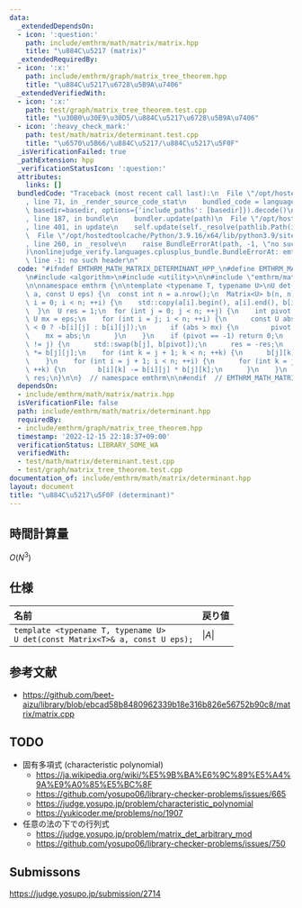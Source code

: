 ```yaml
---
data:
  _extendedDependsOn:
  - icon: ':question:'
    path: include/emthrm/math/matrix/matrix.hpp
    title: "\u884C\u5217 (matrix)"
  _extendedRequiredBy:
  - icon: ':x:'
    path: include/emthrm/graph/matrix_tree_theorem.hpp
    title: "\u884C\u5217\u6728\u5B9A\u7406"
  _extendedVerifiedWith:
  - icon: ':x:'
    path: test/graph/matrix_tree_theorem.test.cpp
    title: "\u30B0\u30E9\u30D5/\u884C\u5217\u6728\u5B9A\u7406"
  - icon: ':heavy_check_mark:'
    path: test/math/matrix/determinant.test.cpp
    title: "\u6570\u5B66/\u884C\u5217/\u884C\u5217\u5F0F"
  _isVerificationFailed: true
  _pathExtension: hpp
  _verificationStatusIcon: ':question:'
  attributes:
    links: []
  bundledCode: "Traceback (most recent call last):\n  File \"/opt/hostedtoolcache/Python/3.9.16/x64/lib/python3.9/site-packages/onlinejudge_verify/documentation/build.py\"\
    , line 71, in _render_source_code_stat\n    bundled_code = language.bundle(stat.path,\
    \ basedir=basedir, options={'include_paths': [basedir]}).decode()\n  File \"/opt/hostedtoolcache/Python/3.9.16/x64/lib/python3.9/site-packages/onlinejudge_verify/languages/cplusplus.py\"\
    , line 187, in bundle\n    bundler.update(path)\n  File \"/opt/hostedtoolcache/Python/3.9.16/x64/lib/python3.9/site-packages/onlinejudge_verify/languages/cplusplus_bundle.py\"\
    , line 401, in update\n    self.update(self._resolve(pathlib.Path(included), included_from=path))\n\
    \  File \"/opt/hostedtoolcache/Python/3.9.16/x64/lib/python3.9/site-packages/onlinejudge_verify/languages/cplusplus_bundle.py\"\
    , line 260, in _resolve\n    raise BundleErrorAt(path, -1, \"no such header\"\
    )\nonlinejudge_verify.languages.cplusplus_bundle.BundleErrorAt: emthrm/math/matrix/matrix.hpp:\
    \ line -1: no such header\n"
  code: "#ifndef EMTHRM_MATH_MATRIX_DETERMINANT_HPP_\n#define EMTHRM_MATH_MATRIX_DETERMINANT_HPP_\n\
    \n#include <algorithm>\n#include <utility>\n\n#include \"emthrm/math/matrix/matrix.hpp\"\
    \n\nnamespace emthrm {\n\ntemplate <typename T, typename U>\nU det(const Matrix<T>&\
    \ a, const U eps) {\n  const int n = a.nrow();\n  Matrix<U> b(n, n);\n  for (int\
    \ i = 0; i < n; ++i) {\n    std::copy(a[i].begin(), a[i].end(), b[i].begin());\n\
    \  }\n  U res = 1;\n  for (int j = 0; j < n; ++j) {\n    int pivot = -1;\n   \
    \ U mx = eps;\n    for (int i = j; i < n; ++i) {\n      const U abs = (b[i][j]\
    \ < 0 ? -b[i][j] : b[i][j]);\n      if (abs > mx) {\n        pivot = i;\n    \
    \    mx = abs;\n      }\n    }\n    if (pivot == -1) return 0;\n    if (pivot\
    \ != j) {\n      std::swap(b[j], b[pivot]);\n      res = -res;\n    }\n    res\
    \ *= b[j][j];\n    for (int k = j + 1; k < n; ++k) {\n      b[j][k] /= b[j][j];\n\
    \    }\n    for (int i = j + 1; i < n; ++i) {\n      for (int k = j + 1; k < n;\
    \ ++k) {\n        b[i][k] -= b[i][j] * b[j][k];\n      }\n    }\n  }\n  return\
    \ res;\n}\n\n}  // namespace emthrm\n\n#endif  // EMTHRM_MATH_MATRIX_DETERMINANT_HPP_\n"
  dependsOn:
  - include/emthrm/math/matrix/matrix.hpp
  isVerificationFile: false
  path: include/emthrm/math/matrix/determinant.hpp
  requiredBy:
  - include/emthrm/graph/matrix_tree_theorem.hpp
  timestamp: '2022-12-15 22:18:37+09:00'
  verificationStatus: LIBRARY_SOME_WA
  verifiedWith:
  - test/math/matrix/determinant.test.cpp
  - test/graph/matrix_tree_theorem.test.cpp
documentation_of: include/emthrm/math/matrix/determinant.hpp
layout: document
title: "\u884C\u5217\u5F0F (determinant)"
---
```



## 時間計算量

$O(N^3)$


## 仕様

|名前|戻り値|
|:--|:--|
|`template <typename T, typename U>`<br>`U det(const Matrix<T>& a, const U eps);`|$\lvert A \rvert$|


## 参考文献

- https://github.com/beet-aizu/library/blob/ebcad58b8480962339b18e316b826e56752b90c8/matrix/matrix.cpp


## TODO

- 固有多項式 (characteristic polynomial)
  - https://ja.wikipedia.org/wiki/%E5%9B%BA%E6%9C%89%E5%A4%9A%E9%A0%85%E5%BC%8F
  - https://github.com/yosupo06/library-checker-problems/issues/665
  - https://judge.yosupo.jp/problem/characteristic_polynomial
  - https://yukicoder.me/problems/no/1907
- 任意の法の下での行列式
  - https://judge.yosupo.jp/problem/matrix_det_arbitrary_mod
  - https://github.com/yosupo06/library-checker-problems/issues/750


## Submissons

https://judge.yosupo.jp/submission/2714
